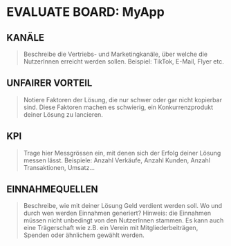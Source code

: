#  EVALUATE BOARD: MyApp

## KANÄLE
> Beschreibe die Vertriebs- und Marketingkanäle, über welche die NutzerInnen erreicht werden sollen. Beispiel: TikTok, E-Mail, Flyer etc.

## UNFAIRER VORTEIL
> Notiere Faktoren der Lösung, die nur schwer oder gar nicht kopierbar sind. Diese Faktoren machen es schwierig, ein Konkurrenzprodukt deiner Lösung zu lancieren. 

## KPI
> Trage hier Messgrössen ein, mit denen sich der Erfolg deiner Lösung messen lässt. Beispiele: Anzahl Verkäufe, Anzahl Kunden, Anzahl Transaktionen, Umsatz...

## EINNAHMEQUELLEN
> Beschreibe, wie mit deiner Lösung Geld verdient werden soll. Wo und durch wen werden Einnahmen generiert? Hinweis: die Einnahmen müssen nicht unbedingt von den NutzerInnen stammen. Es kann auch eine Trägerschaft wie z.B. ein Verein mit Mitgliederbeiträgen, Spenden oder ähnlichem gewählt werden.